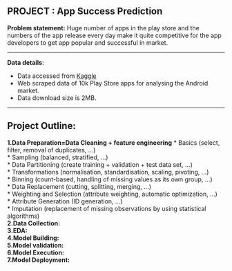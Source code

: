 ## PROJECT : App Success Prediction
**Problem statement:**  Huge number of apps in the play store and the numbers of the app release every day make it quite competitive for                           the app developers to get app popular and successful in market.
***
**Data details**:
   * Data accessed from [Kaggle](https://www.kaggle.com/lava18/google-play-store-apps)  
   * Web scraped data of 10k Play Store apps for analysing the Android market.  
   * Data download size is 2MB. 
***
## Project Outline:   
   **1.Data Preparation=Data Cleaning + feature engineering** 
       * Basics (select, filter, removal of duplicates, …)     
       * Sampling (balanced, stratified, ...)      
       * Data Partitioning (create training + validation + test data set, ...)      
       * Transformations (normalisation, standardisation, scaling, pivoting, ...)     
       * Binning (count-based, handling of missing values as its own group, …)      
       * Data Replacement (cutting, splitting, merging, ...)      
       * Weighting and Selection (attribute weighting, automatic optimization, ...)      
       * Attribute Generation (ID generation, ...)      
       * Imputation (replacement of missing observations by using statistical algorithms)      
   **2.Data Collection:**       
   **3.EDA:**        
   **4.Model Building:**        
   **5.Model validation:**       
   **6.Model Execution:**      
   **7.Model Deployment:**      
